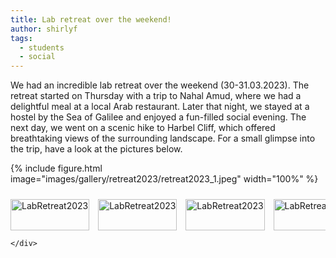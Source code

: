 ```yaml
---
title: Lab retreat over the weekend!
author: shirlyf
tags: 
  - students
  - social
---
```

We had an incredible lab retreat over the weekend (30-31.03.2023). The retreat started on Thursday with a trip to Nahal Amud, where we had a delightful meal at a local Arab restaurant. Later that night, we stayed at a hostel by the Sea of Galilee and enjoyed a fun-filled social evening. The next day, we went on a scenic hike to Harbel Cliff, which offered breathtaking views of the surrounding landscape. For a small glimpse into the trip, have a look at the pictures below.

{%
  include figure.html
  image="images/gallery/retreat2023/retreat2023_1.jpeg"
  width="100%"
%}
<div class="scrollable-gallery">
    <div class="thumbnails">
        
<!-- Repeat this block for each image in the set -->

<a href="https://ecomplab.com/images/gallery/retreat2023/retreat2023_2.jpeg" data-lightbox="gallery_LabRetreat2023" data-title="LabRetreat2023 - 1">
        <img src="https://ecomplab.com/images/gallery/retreat2023/retreat2023_2.jpeg" alt="LabRetreat2023" style="width:100%;max-width:150px">
</a>
<a href="https://ecomplab.com/images/gallery/retreat2023/retreat2023_3.jpeg" data-lightbox="gallery_LabRetreat2023" data-title="LabRetreat2023 - 2">
    <img src="https://ecomplab.com/images/gallery/retreat2023/retreat2023_3.jpeg" alt="LabRetreat2023" style="width:100%;max-width:150px">
</a>
<a href="https://ecomplab.com/images/gallery/retreat2023/retreat2023_4.jpeg" data-lightbox="gallery_LabRetreat2023" data-title="LabRetreat2023 - 3">
    <img src="https://ecomplab.com/images/gallery/retreat2023/retreat2023_4.jpeg" alt="LabRetreat2023" style="width:100%;max-width:150px">
</a>
<a href="https://ecomplab.com/images/gallery/retreat2023/retreat2023_5.jpeg" data-lightbox="gallery_LabRetreat2023" data-title="LabRetreat2023 - 4">
    <img src="https://ecomplab.com/images/gallery/retreat2023/retreat2023_5.jpeg" alt="LabRetreat2023" style="width:100%;max-width:150px">
</a>
<a href="https://ecomplab.com/images/gallery/retreat2023/retreat2023_6.jpeg" data-lightbox="gallery_LabRetreat2023" data-title="LabRetreat2023 - 5">
    <img src="https://ecomplab.com/images/gallery/retreat2023/retreat2023_6.jpeg" alt="LabRetreat2023" style="width:100%;max-width:150px">
</a>
<a href="https://ecomplab.com/images/gallery/retreat2023/retreat2023_7.jpeg" data-lightbox="gallery_LabRetreat2023" data-title="LabRetreat2023 - 6">
    <img src="https://ecomplab.com/images/gallery/retreat2023/retreat2023_7.jpeg" alt="LabRetreat2023" style="width:100%;max-width:150px">
</a>
<a href="https://ecomplab.com/images/gallery/retreat2023/retreat2023_8.jpeg" data-lightbox="gallery_LabRetreat2023" data-title="LabRetreat2023 - 7">
    <img src="https://ecomplab.com/images/gallery/retreat2023/retreat2023_8.jpeg" alt="LabRetreat2023" style="width:100%;max-width:150px">
</a>
<a href="https://ecomplab.com/images/gallery/retreat2023/retreat2023_9.jpeg" data-lightbox="gallery_LabRetreat2023" data-title="LabRetreat2023 - 8">
    <img src="https://ecomplab.com/images/gallery/retreat2023/retreat2023_9.jpeg" alt="LabRetreat2023" style="width:100%;max-width:150px">
</a>
<a href="https://ecomplab.com/images/gallery/retreat2023/retreat2023_10.jpeg" data-lightbox="gallery_LabRetreat2023" data-title="LabRetreat2023 - 9">
    <img src="https://ecomplab.com/images/gallery/retreat2023/retreat2023_10.jpeg" alt="LabRetreat2023" style="width:100%;max-width:150px">
</a>
<a href="https://ecomplab.com/images/gallery/retreat2023/retreat2023_11.jpeg" data-lightbox="gallery_LabRetreat2023" data-title="LabRetreat2023 - 10">
    <img src="https://ecomplab.com/images/gallery/retreat2023/retreat2023_11.jpeg" alt="LabRetreat2023" style="width:100%;max-width:150px">
</a>
<a href="https://ecomplab.com/images/gallery/retreat2023/retreat2023_12.jpeg" data-lightbox="gallery_LabRetreat2023" data-title="LabRetreat2023 - 11">
    <img src="https://ecomplab.com/images/gallery/retreat2023/retreat2023_12.jpeg" alt="LabRetreat2023" style="width:100%;max-width:150px">
</a>
<a href="https://ecomplab.com/images/gallery/retreat2023/retreat2023_13.jpeg" data-lightbox="gallery_LabRetreat2023" data-title="LabRetreat2023 - 12">
    <img src="https://ecomplab.com/images/gallery/retreat2023/retreat2023_13.jpeg" alt="LabRetreat2023" style="width:100%;max-width:150px">
</a>
<a href="https://ecomplab.com/images/gallery/retreat2023/retreat2023_14.jpeg" data-lightbox="gallery_LabRetreat2023" data-title="LabRetreat2023 - 13">
    <img src="https://ecomplab.com/images/gallery/retreat2023/retreat2023_14.jpeg" alt="LabRetreat2023" style="width:100%;max-width:150px">
</a>
<a href="https://ecomplab.com/images/gallery/retreat2023/retreat2023_15.jpeg" data-lightbox="gallery_LabRetreat2023" data-title="LabRetreat2023 - 14">
    <img src="https://ecomplab.com/images/gallery/retreat2023/retreat2023_15.jpeg" alt="LabRetreat2023" style="width:100%;max-width:150px">
</a>
<a href="https://ecomplab.com/images/gallery/retreat2023/retreat2023_16.jpeg" data-lightbox="gallery_LabRetreat2023" data-title="LabRetreat2023 - 15">
    <img src="https://ecomplab.com/images/gallery/retreat2023/retreat2023_16.jpeg" alt="LabRetreat2023" style="width:100%;max-width:150px">
</a>

    </div>
</div>


<!-- Lightbox2 JS and CSS -->
<link href="https://cdnjs.cloudflare.com/ajax/libs/lightbox2/2.11.3/css/lightbox.min.css" rel="stylesheet">
<script src="https://cdnjs.cloudflare.com/ajax/libs/lightbox2/2.11.3/js/lightbox-plus-jquery.min.js"></script>



<!-- Additional CSS for Scrollable Gallery -->
<style>
    .scrollable-gallery {
        overflow-x: auto;
        white-space: nowrap;
        padding: 10px 0;
    }

    .thumbnails a {
        display: inline-block;
        margin-right: 10px;
    }

    .thumbnails img {
        width: 50px;
        height: 50px; /* Adjust the height as needed */
        vertical-align: middle;
    }
</style>
